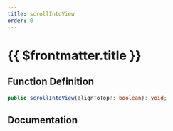 ```yaml
---
title: scrollIntoView
order: 0
---
```


# {{ $frontmatter.title }}

## Function Definition

```ts
public scrollIntoView(alignToTop?: boolean): void;
```

## Documentation

<!--@include: ./parts/scrollIntoView.md-->
